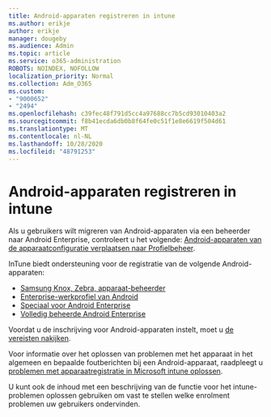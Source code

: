 ```yaml
---
title: Android-apparaten registreren in intune
ms.author: erikje
author: erikje
manager: dougeby
ms.audience: Admin
ms.topic: article
ms.service: o365-administration
ROBOTS: NOINDEX, NOFOLLOW
localization_priority: Normal
ms.collection: Adm_O365
ms.custom:
- "9000652"
- "2494"
ms.openlocfilehash: c39fec48f791d5cc4a97688cc7b5cd93010403a2
ms.sourcegitcommit: f8b41ecda6db0b8f64fe0c51f1e8e6619f504d61
ms.translationtype: MT
ms.contentlocale: nl-NL
ms.lasthandoff: 10/28/2020
ms.locfileid: "48791253"
---
```

# <a name="enrolling-android-devices-into-intune"></a>Android-apparaten registreren in intune

Als u gebruikers wilt migreren van Android-apparaten via een beheerder naar Android Enterprise, controleert u het volgende: [Android-apparaten van de apparaatconfiguratie verplaatsen naar Profielbeheer](https://docs.microsoft.com/mem/intune/enrollment/android-move-device-admin-work-profile).

InTune biedt ondersteuning voor de registratie van de volgende Android-apparaten:  

- [Samsung Knox, Zebra, apparaat-beheerder](https://docs.microsoft.com/mem/intune/enrollment/android-enroll-device-administrator)
- [Enterprise-werkprofiel van Android](https://docs.microsoft.com/mem/intune/enrollment/android-enterprise-overview)
- [Speciaal voor Android Enterprise](https://docs.microsoft.com/mem/intune/enrollment/android-dedicated-devices-fully-managed-enroll)
- [Volledig beheerde Android Enterprise](https://docs.microsoft.com/mem/intune/enrollment/android-fully-managed-enroll)

Voordat u de inschrijving voor Android-apparaten instelt, moet u [de vereisten nakijken](https://docs.microsoft.com/intune/enrollment/android-enroll).  

Voor informatie over het oplossen van problemen met het apparaat in het algemeen en bepaalde foutberichten bij een Android-apparaat, raadpleegt u [problemen met apparaatregistratie in Microsoft intune oplossen](https://docs.microsoft.com/mem/intune/enrollment/troubleshoot-android-enrollment).

U kunt ook de inhoud met een beschrijving van de functie voor het intune-problemen oplossen gebruiken om vast te stellen welke enrolment problemen uw gebruikers ondervinden.
